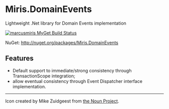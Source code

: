 # Miris.DomainEvents

Lightweight .Net library for Domain Events implementation

[![marcusmiris MyGet Build Status](https://www.myget.org/BuildSource/Badge/marcusmiris?identifier=00e46d7d-5c15-40f9-a543-f76071fcb222)](https://www.myget.org/)

NuGet: http://nuget.org/packages/Miris.DomainEvents

## Features
- Default support to immediate/strong consistency through TransactionScope integration;
- allow eventual consistency through Event Dispatcher interface implementation.
 
---
Icon created by Mike Zuidgeest from [the Noun Project](https://thenounproject.com/term/branding-automation/408244/).
